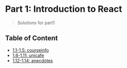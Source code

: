 # Part 1: Introduction to React

> Solutions for part1

## Table of Content

- [1.1-1.5: courseinfo](./courseinfo)
- [1.6-1.11: unicafe](./unicafe)
- [1.12-1.14: anecdotes](./anecdotes)